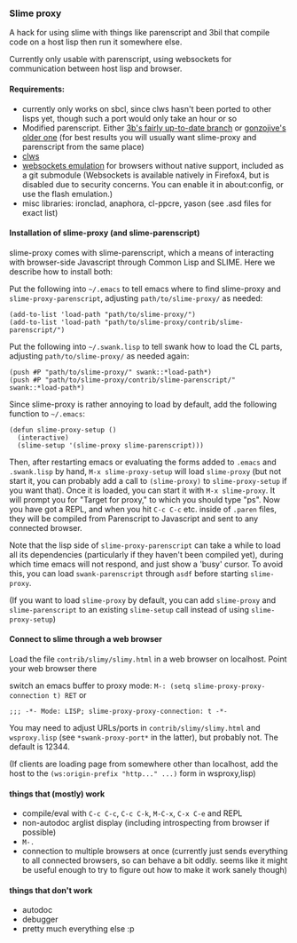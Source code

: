 ### Slime proxy

A hack for using slime with things like parenscript and 3bil that
compile code on a host lisp then run it somewhere else.

Currently only usable with parenscript, using websockets for
communication between host lisp and browser.

#### Requirements:
* currently only works on sbcl, since clws hasn't been ported to other lisps yet,
  though such a port would only take an hour or so
* Modified parenscript.  Either [3b's fairly up-to-date branch](http://github.com/3b/parenscript) or
  [gonzojive's older one](http://github.com/gonzojive/parenscript)
  (for best results you will usually want slime-proxy and parenscript
   from the same place)
* [clws](http://github.com/3b/clws)
* [websockets emulation](http://github.com/gimite/web-socket-js) for
  browsers without native support, included as a git submodule
  (Websockets is available natively in Firefox4, but is disabled due to
   security concerns. You can enable it in about:config, or use the
   flash emulation.)
* misc libraries: ironclad, anaphora, cl-ppcre, yason (see .asd files for exact list)

#### Installation of slime-proxy (and slime-parenscript)

slime-proxy comes with slime-parenscript, which a means of interacting
with browser-side Javascript through Common Lisp and SLIME.  Here we
describe how to install both:

Put the following into `~/.emacs` to tell emacs where to find slime-proxy
and `slime-proxy-parenscript`, adjusting `path/to/slime-proxy/` as needed:

    (add-to-list 'load-path "path/to/slime-proxy/")
    (add-to-list 'load-path "path/to/slime-proxy/contrib/slime-parenscript/")

Put the following into `~/.swank.lisp` to tell swank how to load the
CL parts, adjusting `path/to/slime-proxy/` as needed again:

    (push #P "path/to/slime-proxy/" swank::*load-path*)
    (push #P "path/to/slime-proxy/contrib/slime-parenscript/" swank::*load-path*)

Since slime-proxy is rather annoying to load by default, add the
following function to `~/.emacs`:

    (defun slime-proxy-setup ()
      (interactive)
      (slime-setup '(slime-proxy slime-parenscript)))

Then, after restarting emacs or evaluating the forms added to `.emacs`
and `.swank.lisp` by hand, `M-x slime-proxy-setup` will load
`slime-proxy` (but not start it, you can probably add a call to
`(slime-proxy)` to `slime-proxy-setup` if you want that).  Once it is
loaded, you can start it with `M-x slime-proxy`.  It will prompt you
for "Target for proxy," to which you should type "ps".  Now you have
got a REPL, and when you hit `C-c C-c` etc. inside of `.paren` files,
they will be compiled from Parenscript to Javascript and sent to any
connected browser.

Note that the lisp side of `slime-proxy-parenscript` can take a while
to load all its dependencies (particularly if they haven't been
compiled yet), during which time emacs will not respond, and just show
a 'busy' cursor. To avoid this, you can load `swank-parenscript`
through `asdf` before starting `slime-proxy`.


(If you want to load `slime-proxy` by default, you can add
`slime-proxy` and `slime-parenscript` to an existing `slime-setup`
call instead of using `slime-proxy-setup`)


#### Connect to slime through a web browser

Load the file `contrib/slimy/slimy.html` in a web browser on
localhost.  Point your web browser there

switch an emacs buffer to proxy mode:
`M-: (setq slime-proxy-proxy-connection t) RET`
or

    ;;; -*- Mode: LISP; slime-proxy-proxy-connection: t -*-

You may need to adjust URLs/ports in `contrib/slimy/slimy.html` and
`wsproxy.lisp` (see `*swank-proxy-port*` in the latter), but probably
not.  The default is 12344.

(If clients are loading page from somewhere other than localhost, add
the host to the `(ws:origin-prefix "http..." ...)` form in
wsproxy,lisp)


#### things that (mostly) work
* compile/eval with `C-c C-c`, `C-c C-k`, `M-C-x`, `C-x C-e` and REPL
* non-autodoc arglist display (including introspecting from browser if possible)
* `M-.`
* connection to multiple browsers at once (currently just sends
  everything to all connected browsers, so can behave a bit oddly.
  seems like it might be useful enough to try to figure out how to
  make it work sanely though)

#### things that don't work
* autodoc
* debugger
* pretty much everything else :p











